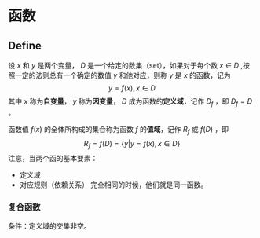 # 函数
## Define 
设 $x$ 和 $y$ 是两个变量， $D$ 是一个给定的数集（set），如果对于每个数 $x \in D$ ,按照一定的法则总有一个确定的数值 $y$ 和他对应，则称 $y$ 是 $x$ 的函数，记为
$$y = f(x),x \in D$$
其中 $x$ 称为**自变量**， $y$ 称为**因变量**， $D$ 成为函数的**定义域**，记作 $D_f$ ，即 $D_f = D$ 。

函数值 $f(x)$ 的全体所构成的集合称为函数 $f$ 的**值域**，记作 $R_f$ 或 $f(D)$ ，即
$$R_f = f(D) = \{ y | y = f(x) , x \in D \}$$
注意，当两个函的基本要素：
- 定义域
- 对应规则（依赖关系）
完全相同的时候，他们就是同一函数。

### 复合函数
条件：定义域的交集非空。